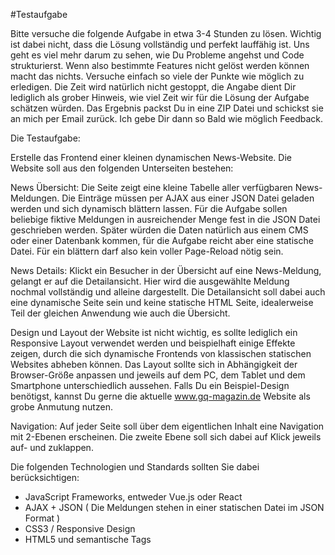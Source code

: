 #Testaufgabe

Bitte versuche die folgende Aufgabe in etwa 3-4 Stunden zu lösen. Wichtig ist dabei nicht, dass die Lösung vollständig und perfekt lauffähig ist. Uns geht es viel mehr darum zu sehen, wie Du Probleme angehst und Code strukturierst. Wenn also bestimmte Features nicht gelöst werden können macht das nichts. Versuche einfach so viele der Punkte wie möglich zu erledigen. Die Zeit wird natürlich nicht gestoppt, die Angabe dient Dir lediglich als grober Hinweis, wie viel Zeit wir für die Lösung der Aufgabe schätzen würden.
Das Ergebnis packst Du in eine ZIP Datei und schickst sie an mich per Email zurück. Ich gebe Dir dann so Bald wie möglich Feedback.

Die Testaufgabe:

Erstelle das Frontend einer kleinen dynamischen News-Website. Die Website soll aus den folgenden Unterseiten bestehen:

News Übersicht: Die Seite zeigt eine kleine Tabelle aller verfügbaren News-Meldungen. Die Einträge müssen per AJAX aus einer JSON Datei geladen werden und sich dynamisch blättern lassen. Für die Aufgabe sollen beliebige fiktive Meldungen in ausreichender Menge fest in die JSON Datei geschrieben werden. Später würden die Daten natürlich aus einem CMS oder einer Datenbank kommen, für die Aufgabe reicht aber eine statische Datei.
Für ein blättern darf also kein voller Page-Reload nötig sein.

News Details: Klickt ein Besucher in der Übersicht auf eine News-Meldung, gelangt er auf die Detailansicht. Hier wird die ausgewählte Meldung nochmal vollständig und alleine dargestellt. Die Detailansicht soll dabei auch eine dynamische Seite sein und keine statische HTML Seite, idealerweise Teil der gleichen Anwendung wie auch die Übersicht.

Design und Layout der Website ist nicht wichtig, es sollte lediglich ein Responsive Layout verwendet werden und beispielhaft einige Effekte zeigen, durch die sich dynamische Frontends von klassischen statischen Websites abheben können. Das Layout sollte sich in Abhängigkeit der Browser-Größe anpassen und jeweils auf dem PC, dem Tablet und dem Smartphone unterschiedlich aussehen. Falls Du ein Beispiel-Design benötigst, kannst Du gerne die aktuelle www.gq-magazin.de Website als grobe Anmutung nutzen.

Navigation: Auf jeder Seite soll über dem eigentlichen Inhalt eine Navigation mit 2-Ebenen erscheinen. Die zweite Ebene soll sich dabei auf Klick jeweils auf- und zuklappen.

Die folgenden Technologien und Standards sollten Sie dabei berücksichtigen:

- JavaScript Frameworks, entweder Vue.js oder React
- AJAX + JSON ( Die Meldungen stehen in einer statischen Datei im JSON Format )
- CSS3 / Responsive Design
- HTML5 und semantische Tags

